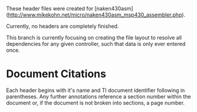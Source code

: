 These header files were created for [naken430asm]
(http://www.mikekohn.net/micro/naken430asm_msp430_assembler.php).

Currently, no headers are completely finished.

This branch is currently focusing on creating the file layout to resolve all
dependencies for any given controller, such that data is only ever entered
once.

Document Citations
==================
Each header begins with it's name and TI document identifier following in
parentheses. Any further annotations reference a section number within the
document or, if the document is not broken into sections, a page number.
